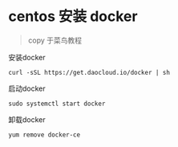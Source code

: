 # centos 安装 docker

> copy 于菜鸟教程

安装docker
```
curl -sSL https://get.daocloud.io/docker | sh
```

启动docker
``` 
sudo systemctl start docker
```

卸载docker
``` 
yum remove docker-ce
```